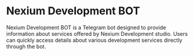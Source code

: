 # Nexium Development BOT

Nexium Development BOT is a Telegram bot designed to provide information about services offered by Nexium Development studio. Users can quickly access details about various development services directly through the bot.






